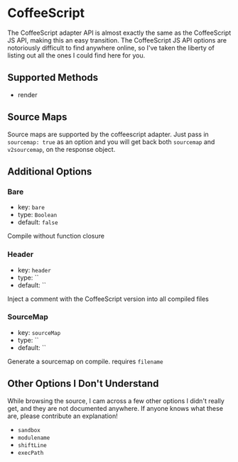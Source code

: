 # CoffeeScript
The CoffeeScript adapter API is almost exactly the same as the CoffeeScript JS API, making this an easy transition. The CoffeeScript JS API options are notoriously difficult to find anywhere online, so I've taken the liberty of listing out all the ones I could find here for you.

## Supported Methods
 - render

## Source Maps

Source maps are supported by the coffeescript adapter. Just pass in `sourcemap: true` as an option and you will get back both `sourcemap` and `v2sourcemap`, on the response object.

## Additional Options
### Bare
 - key: `bare`
 - type: `Boolean`
 - default: `false`

Compile without function closure

### Header
 - key: `header`
 - type: ``
 - default: ``

Inject a comment with the CoffeeScript version into all compiled files

### SourceMap
 - key: `sourceMap`
 - type: ``
 - default: ``

Generate a sourcemap on compile. requires `filename`

## Other Options I Don't Understand
While browsing the source, I cam across a few other options I didn't really get, and they are not documented anywhere. If anyone knows what these are, please contribute an explanation!

- `sandbox`
- `modulename`
- `shiftLine`
- `execPath`

